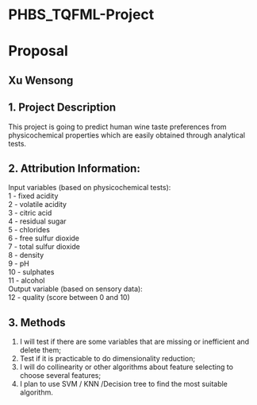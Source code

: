 # PHBS_TQFML-Project
# Proposal
## Xu Wensong
## 1.	Project Description
This project is going to predict human wine taste preferences from physicochemical properties which are easily obtained through analytical tests.

## 2.	Attribution Information:
Input variables (based on physicochemical tests): 
<br>1 - fixed acidity 
<br>2 - volatile acidity 
<br>3 - citric acid 
<br>4 - residual sugar 
<br>5 - chlorides 
<br>6 - free sulfur dioxide 
<br>7 - total sulfur dioxide 
<br>8 - density 
<br>9 - pH 
<br>10 - sulphates 
<br>11 - alcohol 
<br>Output variable (based on sensory data): 
<br>12 - quality (score between 0 and 10)

## 3.	Methods
1)	I will test if there are some variables that are missing or inefficient and delete them;
2)	Test if it is practicable to do dimensionality reduction;
3)	I will do collinearity or other algorithms about feature selecting to choose several features;
4)	I plan to use SVM / KNN /Decision tree to find the most suitable algorithm.


